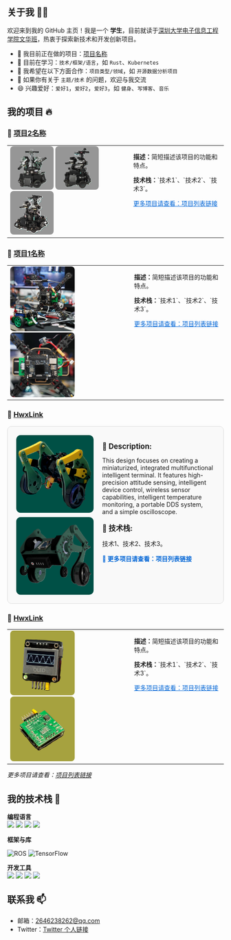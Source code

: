 ## 关于我 🙋‍♂️
欢迎来到我的 GitHub 主页！我是一个 **学生**，目前就读于[深圳大学电子信息工程学院文华班](https://ceie.szu.edu.cn/index.htm)，热衷于探索新技术和开发创新项目。

- 🔭 我目前正在做的项目：[项目名称](项目链接)
- 🌱 目前在学习：`技术/框架/语言`，如 `Rust`、`Kubernetes`
- 👯 我希望在以下方面合作：`项目类型/领域`，如 `开源数据分析项目`
- 💬 如果你有关于 `主题/技术` 的问题，欢迎与我交流
- 😄 兴趣爱好：`爱好1`，`爱好2`，`爱好3`，如 `健身`、`写博客`、`音乐`


## 我的项目 🔥

### 🌟 [项目2名称](项目链接)

<table>
  <tr>
    <td style="vertical-align: top;">
      <img src="images/Sentry_V1.png" alt="真实图像" width="101" style="border-radius: 8px;">
      <img src="images/Sentry_V2.png" alt="模拟图像" width="101" style="border-radius: 8px;">
      <img src="images/Sentry_V3.png" alt="模拟图像" width="101" style="border-radius: 8px;">
    </td>
    <td style="vertical-align: top; padding-left: 20px;">
      <p><strong>描述：</strong>简短描述该项目的功能和特点。</p>
      <p><strong>技术栈：</strong>`技术1`、`技术2`、`技术3`。</p>
      <p><a href="项目列表链接" style="color: #0366d6;">更多项目请查看：项目列表链接</a></p>
    </td>
  </tr>
</table>

### 🌟 [项目1名称](项目链接)

<table>
  <tr>
    <td style="vertical-align: top;">
      <img src="images/Drone.jpg" alt="真实图像" width="150" style="border-radius: 8px; margin-right: 10px;">
      <img src="images/Drone_close.jpg" alt="模拟图像" width="150" style="border-radius: 8px;">
    </td>
    <td style="vertical-align: top; padding-left: 20px;">
      <p><strong>描述：</strong>简短描述该项目的功能和特点。</p>
      <p><strong>技术栈：</strong>`技术1`、`技术2`、`技术3`。</p>
      <p><a href="项目列表链接" style="color: #0366d6;">更多项目请查看：项目列表链接</a></p>
    </td>
  </tr>
</table>

### 🌟 [HwxLink](https://github.com/hwwx/HwxLink)

<div style="display: flex; align-items: flex-start; gap: 20px; padding: 20px; border: 1px solid #ddd; border-radius: 10px; background-color: #f9f9f9;">
  <!-- 左侧图片区域 -->
  <div style="display: flex; flex-direction: column; gap: 10px;">
    <img src="images/leg_real_LE_auto_x4.jpg" alt="真实图像" width="180" style="border-radius: 10px;">
    <img src="images/leg_sim.png" alt="模拟图像" width="180" style="border-radius: 10px;">
  </div>

  <!-- 右侧文字区域 -->
  <div style="flex: 1;">
    <p style="font-weight: bold; font-size: 1.2em; margin-bottom: 10px;">📌 Description:</p>
    <p style="margin-bottom: 15px;">
      This design focuses on creating a miniaturized, integrated multifunctional intelligent terminal. It features high-precision attitude sensing, intelligent device control, wireless sensor capabilities, intelligent temperature monitoring, a portable DDS system, and a simple oscilloscope.
    </p>
    <p style="font-weight: bold; font-size: 1.2em; margin-bottom: 10px;">🔧 技术栈:</p>
    <p style="margin-bottom: 15px;">技术1、技术2、技术3。</p>
    <p>
      <a href="项目列表链接" style="text-decoration: none; font-weight: bold; color: #0366d6;">🔗 更多项目请查看：项目列表链接</a>
    </p>
  </div>
</div>

### 🌟 [HwxLink](https://github.com/hwwx/HwxLink)

<table>
  <tr>
    <td style="vertical-align: top;">
      <img src="images/HwxLink.jpg" alt="真实图像" width="150" style="border-radius: 8px; margin-right: 10px;">
      <img src="images/HwxLink_PCB.jpg" alt="模拟图像" width="150" style="border-radius: 8px;">
    </td>
    <td style="vertical-align: top; padding-left: 20px;">
      <p><strong>描述：</strong>简短描述该项目的功能和特点。</p>
      <p><strong>技术栈：</strong>`技术1`、`技术2`、`技术3`。</p>
      <p><a href="项目列表链接" style="color: #0366d6;">更多项目请查看：项目列表链接</a></p>
    </td>
  </tr>
</table>




*更多项目请查看：[项目列表链接](https://github.com/yourusername?tab=repositories)*

## 我的技术栈 🚀

**编程语言**  
<img src="https://img.shields.io/badge/Python-3776AB?style=flat-square&logo=python&logoColor=white" height="30">
<img src="https://img.shields.io/badge/C-A8B9CC?style=flat-square&logo=c&logoColor=white" height="30">
<img src="https://img.shields.io/badge/MATLAB-0076A8?style=flat-square&logo=Mathworks&logoColor=white" height="30">
<img src="https://img.shields.io/badge/C%2B%2B-00599C?style=flat-square&logo=c%2B%2B&logoColor=white" height="30">


**框架与库** 

![ROS](https://img.shields.io/badge/ROS-22314E?style=for-the-badge&logo=ros&logoColor=white) 
![TensorFlow](https://img.shields.io/badge/TensorFlow-FF6F00?style=for-the-badge&logo=tensorflow&logoColor=white)

**开发工具**  
<img src="https://img.shields.io/badge/Git-F05032?style=flat-square&logo=git&logoColor=white" height="30">
<img src="https://img.shields.io/badge/VS%20Code-007ACC?style=flat-square&logo=visual-studio-code&logoColor=white" height="30">
<img src="https://img.shields.io/badge/Fusion%20360-FF6719?style=flat-square&logo=autodesk&logoColor=white" height="30">
<img src="https://img.shields.io/badge/Keil-1C6CAB?style=flat-square&logo=arm&logoColor=white" height="30">

## 联系我 📫
- 邮箱：2646238262@qq.com
- Twitter：[Twitter 个人链接](https://twitter.com/yourusername)